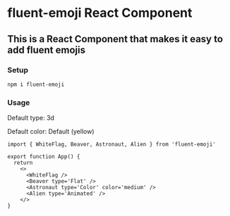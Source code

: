 # fluent-emoji React Component

## This is a React Component that makes it easy to add fluent emojis

### Setup

```bash
npm i fluent-emoji
```

### Usage
Default type: 3d

Default color: Default (yellow)

```tsx
import { WhiteFlag, Beaver, Astronaut, Alien } from 'fluent-emoji'

export function App() {
  return
    <>
      <WhiteFlag />
      <Beaver type='Flat' />
      <Astronaut type='Color' color='medium' />
      <Alien type='Animated' />
    </>
}
```
